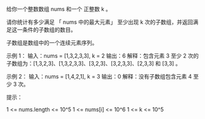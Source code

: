 给你一个整数数组 nums 和一个 正整数 k 。

请你统计有多少满足 「 nums 中的最大元素」 至少出现 k 次的子数组，并返回满足这一条件的子数组的数目。

子数组是数组中的一个连续元素序列。

示例 1：
输入：nums = [1,3,2,3,3], k = 2
输出：6
解释：包含元素 3 至少 2 次的子数组为：[1,3,2,3]、[1,3,2,3,3]、[3,2,3]、[3,2,3,3]、[2,3,3] 和 [3,3] 。

示例 2：
输入：nums = [1,4,2,1], k = 3
输出：0
解释：没有子数组包含元素 4 至少 3 次。

提示：

1 <= nums.length <= 10^5
1 <= nums[i] <= 10^6
1 <= k <= 10^5
